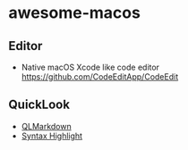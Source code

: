 # awesome-macos

## Editor
- Native macOS Xcode like code editor https://github.com/CodeEditApp/CodeEdit

## QuickLook
- [QLMarkdown](https://github.com/sbarex/QLMarkdown)
- [Syntax Highlight](https://github.com/sbarex/SourceCodeSyntaxHighlight)
